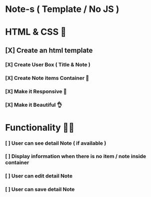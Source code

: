 # Note-s ( Template / No JS )

# HTML & CSS 📕

## [X] Create an html template

### [X] Create User Box ( Title & Note )

### [X] Create Note items Container 🍱

### [X] Make it Responsive 📳

### [X] Make it Beautiful 👌

# Functionality 🐱‍👤

### [ ] User can see detail Note ( if available )

### [ ] Display information when there is no item / note inside container

### [ ] User can edit detail Note

### [ ] User can save detail Note
